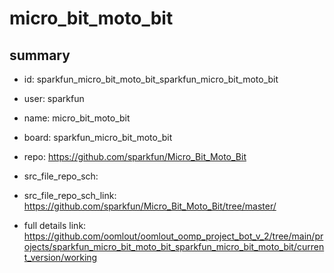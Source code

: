 # micro_bit_moto_bit
 
## summary 
* id: sparkfun_micro_bit_moto_bit_sparkfun_micro_bit_moto_bit
* user: sparkfun
* name: micro_bit_moto_bit
* board: sparkfun_micro_bit_moto_bit
* repo: https://github.com/sparkfun/Micro_Bit_Moto_Bit



* src_file_repo_sch: 
* src_file_repo_sch_link: https://github.com/sparkfun/Micro_Bit_Moto_Bit/tree/master/
* full details link: https://github.com/oomlout/oomlout_oomp_project_bot_v_2/tree/main/projects/sparkfun_micro_bit_moto_bit_sparkfun_micro_bit_moto_bit/current_version/working  







